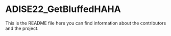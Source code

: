 # ADISE22_GetBluffedHAHA

This is the README file here you can find information about the contributors and the project.
